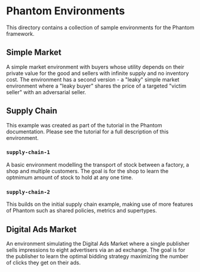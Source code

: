 # Phantom Environments

This directory contains a collection of sample environments for the Phantom framework.


## Simple Market

A simple market environment with buyers whose utility depends on their private value for
the good and sellers with infinite supply and no inventory cost. The environment has a
second version - a "leaky" simple market environment where a "leaky buyer" shares the
price of a targeted "victim seller" with an adversarial seller.

## Supply Chain

This example was created as part of the tutorial in the Phantom documentation. Please
see the tutorial for a full description of this environment.

### `supply-chain-1`

A basic environment modelling the transport of stock between a factory, a shop and
multiple customers. The goal is for the shop to learn the optmimum amount of stock to
hold at any one time.

### `supply-chain-2`

This builds on the initial supply chain example, making use of more features of Phantom
such as shared policies, metrics and supertypes.


## Digital Ads Market

An environment simulating the Digital Ads Market where a single publisher sells
impressions to eight advertisers via an ad exchange. The goal is for the publisher to
learn the optimal bidding strategy maximizing the number of clicks they get on their ads.
